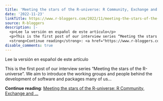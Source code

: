 ```yaml
---
title: 'Meeting the stars of the R-universe: R Community, Exchange and Learn'
date: '2022-11-23'
linkTitle: https://www.r-bloggers.com/2022/11/meeting-the-stars-of-the-r-universe-r-community-exchange-and-learn/
source: R-bloggers
description: |-
  <p>Lee la versión en español de este artículo</p>
  <p>This is the first post of our interview series “Meeting the stars of the R-universe”. We aim to introduce the working groups and people behind the development of software and packages many of us...</p>
  <strong>Continue reading</strong>: <a href="https://www.r-bloggers.com/2022/11/meeting-the-stars-of-the-r-universe-r-community-exchange-and-learn/">Meeting the stars of the R-universe: R Community, Exchange and ...
disable_comments: true
---
```

<p>Lee la versión en español de este artículo</p>
<p>This is the first post of our interview series “Meeting the stars of the R-universe”. We aim to introduce the working groups and people behind the development of software and packages many of us...</p>
<strong>Continue reading</strong>: <a href="https://www.r-bloggers.com/2022/11/meeting-the-stars-of-the-r-universe-r-community-exchange-and-learn/">Meeting the stars of the R-universe: R Community, Exchange and ...